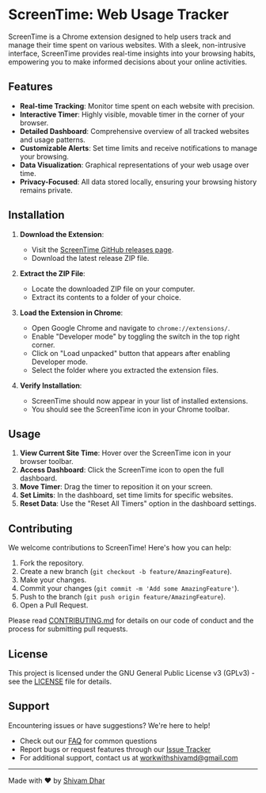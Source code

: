 # ScreenTime: Web Usage Tracker

ScreenTime is a Chrome extension designed to help users track and manage their time spent on various websites. With a sleek, non-intrusive interface, ScreenTime provides real-time insights into your browsing habits, empowering you to make informed decisions about your online activities.

## Features

- **Real-time Tracking**: Monitor time spent on each website with precision.
- **Interactive Timer**: Highly visible, movable timer in the corner of your browser.
- **Detailed Dashboard**: Comprehensive overview of all tracked websites and usage patterns.
- **Customizable Alerts**: Set time limits and receive notifications to manage your browsing.
- **Data Visualization**: Graphical representations of your web usage over time.
- **Privacy-Focused**: All data stored locally, ensuring your browsing history remains private.

## Installation

1. **Download the Extension**:
   - Visit the [ScreenTime GitHub releases page](https://github.com/theshivamdhar/ScreenTime.git).
   - Download the latest release ZIP file.

2. **Extract the ZIP File**:
   - Locate the downloaded ZIP file on your computer.
   - Extract its contents to a folder of your choice.

3. **Load the Extension in Chrome**:
   - Open Google Chrome and navigate to `chrome://extensions/`.
   - Enable "Developer mode" by toggling the switch in the top right corner.
   - Click on "Load unpacked" button that appears after enabling Developer mode.
   - Select the folder where you extracted the extension files.

4. **Verify Installation**:
   - ScreenTime should now appear in your list of installed extensions.
   - You should see the ScreenTime icon in your Chrome toolbar.

## Usage

1. **View Current Site Time**: Hover over the ScreenTime icon in your browser toolbar.
2. **Access Dashboard**: Click the ScreenTime icon to open the full dashboard.
3. **Move Timer**: Drag the timer to reposition it on your screen.
4. **Set Limits**: In the dashboard, set time limits for specific websites.
5. **Reset Data**: Use the "Reset All Timers" option in the dashboard settings.

## Contributing

We welcome contributions to ScreenTime! Here's how you can help:

1. Fork the repository.
2. Create a new branch (`git checkout -b feature/AmazingFeature`).
3. Make your changes.
4. Commit your changes (`git commit -m 'Add some AmazingFeature'`).
5. Push to the branch (`git push origin feature/AmazingFeature`).
6. Open a Pull Request.

Please read [CONTRIBUTING.md](CONTRIBUTING.md) for details on our code of conduct and the process for submitting pull requests.

## License

This project is licensed under the GNU General Public License v3 (GPLv3) - see the [LICENSE](LICENSE) file for details.

## Support

Encountering issues or have suggestions? We're here to help!

- Check out our [FAQ](FAQ.md) for common questions
- Report bugs or request features through our [Issue Tracker](ISSUE_TRACKER.md)
- For additional support, contact us at workwithshivamd@gmail.com
---

Made with ❤️ by [Shivam Dhar](https://github.com/theshivamdhar)
